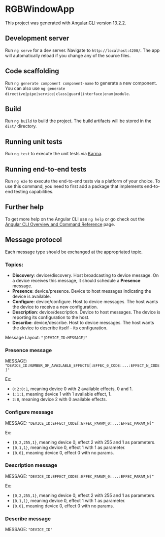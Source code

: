 # RGBWindowApp

This project was generated with [Angular CLI](https://github.com/angular/angular-cli) version 13.2.2.

## Development server

Run `ng serve` for a dev server. Navigate to `http://localhost:4200/`. The app will automatically reload if you change any of the source files.

## Code scaffolding

Run `ng generate component component-name` to generate a new component. You can also use `ng generate directive|pipe|service|class|guard|interface|enum|module`.

## Build

Run `ng build` to build the project. The build artifacts will be stored in the `dist/` directory.

## Running unit tests

Run `ng test` to execute the unit tests via [Karma](https://karma-runner.github.io).

## Running end-to-end tests

Run `ng e2e` to execute the end-to-end tests via a platform of your choice. To use this command, you need to first add a package that implements end-to-end testing capabilities.

## Further help

To get more help on the Angular CLI use `ng help` or go check out the [Angular CLI Overview and Command Reference](https://angular.io/cli) page.

## Message protocol

Each message type should be exchanged at the appropriated topic.

### Topics:

- **Discovery**: device/discovery. Host broadcasting to device message. On a device receives this message, it should schedule a **Presence** message. 
- **Presence**: device/presence. Device to host messages indicating the device is available.
- **Configure**: device/configure. Host to device messages. The host wants the device to receive a new configuration.
- **Description**: device/description. Device to host messages. The device is reporting its configuration to the host.
- **Describe**: device/describe. Host to device messages. The host wants the device to describe itself - its configuration.

Message Layout: `"[DEVICE_ID:MESSAGE]"`

### Presence message

MESSAGE: `"DEVICE_ID:NUMBER_OF_AVAILABLE_EFFECTS[:EFFEC_0_CODE:...:EFFECT_N_CODE]"`

Ex:
- `0:2:0:1`, meaning device 0 with 2 available effects, 0 and 1.
- `1:1:1`, meaning device 1 with 1 available effect, 1.
- `2:0`, meaning device 2 with 0 available effects.

### Configure message

MESSAGE: `"DEVICE_ID:EFFECT_CODE[:EFFEC_PARAM_0:...:EFFEC_PARAM_N]"`

Ex:
- `{0,2,255,1}`, meaning device 0, effect 2 with 255 and 1 as parameters.
- `{0,1,1}`, meaning device 0, effect 1 with 1 as parameter.
- `{0,0}`, meaning device 0, effect 0 with no params.

### Description message

MESSAGE: `"DEVICE_ID:EFFECT_CODE[:EFFEC_PARAM_0:...:EFFEC_PARAM_N]"`

Ex:
- `{0,2,255,1}`, meaning device 0, effect 2 with 255 and 1 as parameters.
- `{0,1,1}`, meaning device 0, effect 1 with 1 as parameter.
- `{0,0}`, meaning device 0, effect 0 with no params.

### Describe message

MESSAGE: `"DEVICE_ID"`






